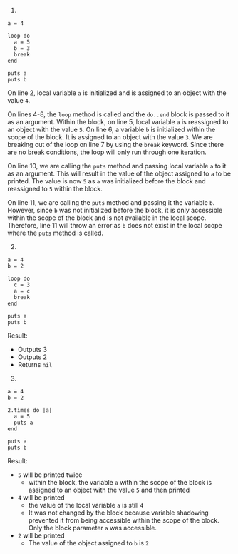 1.

```
a = 4

loop do
  a = 5
  b = 3
  break
end

puts a
puts b
```

On line 2, local variable `a` is initialized and is assigned to an object with the value `4`.

On lines 4-8, the `loop` method is called and the `do..end` block is passed to it as an argument. Within the block, on line 5, local variable `a` is reassigned to an object with the value `5`. On line 6, a variable `b` is initialized within the scope of the block. It is assigned to an object with the value `3`.
We are breaking out of the loop on line 7 by using the `break` keyword. Since there are no break conditions, the loop will only run through one iteration.

On line 10, we are calling the `puts` method and passing local variable `a` to it as an argument. This will result in the value of the object assigned to `a` to be printed. The value is now `5` as `a` was initialized before the block and reassigned to `5` within the block.

On line 11, we are calling the `puts` method and passing it the variable `b`.
However, since `b` was not initialized before the block, it is only accessible within the scope of the block and is not available in the local scope.
Therefore, line 11 will throw an error as `b` does not exist in the local scope where the `puts` method is called.



2. 
```
a = 4
b = 2

loop do
  c = 3
  a = c
  break
end

puts a
puts b
```

Result:
- Outputs 3
- Outputs 2
- Returns `nil`



3.
```
a = 4
b = 2

2.times do |a|
  a = 5
  puts a
end

puts a
puts b
```

Result:
- `5` will be printed twice 
  - within the block, the variable `a` within the scope of the block is assigned to an object with the value `5` and then printed
- `4` will be printed
  - the value of the local variable `a` is still `4` 
  - It was not changed by the block because variable shadowing prevented it from being accessible within the scope of the block. Only the block parameter `a` was accessible.
- `2` will be printed
  - The value of the object assigned to `b` is `2`